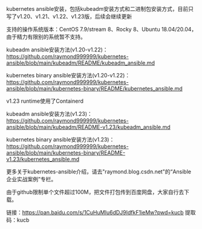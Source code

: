 kubernetes ansible安装，包括kubeadm安装方式和二进制包安装方式，目前只写了v1.20、v1.21、v1.22、v1.23版，后续会继续更新

支持的操作系统版本：CentOS 7.9/stream 8、Rocky 8、Ubuntu 18.04/20.04，由于精力有限别的系统暂不支持。

kubeadm ansible安装方法(v1.20-v1.22)：https://github.com/raymond999999/kubernetes-ansible/blob/main/kubeadm/README/kubeadm_ansible.md

kubernetes binary ansible安装方法(v1.20-v1.22)：https://github.com/raymond999999/kubernetes-ansible/blob/main/kubernetes-binary/README/kubernetes_ansible.md

v1.23 runtime使用了Containerd

kubeadm ansible安装方法(v1.23)：https://github.com/raymond999999/kubernetes-ansible/blob/main/kubeadm/README-v1.23/kubeadm_ansible.md

kubernetes binary ansible安装方法(v1.23)：https://github.com/raymond999999/kubernetes-ansible/blob/main/kubernetes-binary/README-v1.23/kubernetes_ansible.md

更多关于kubernetes-ansible介绍，请去"raymond.blog.csdn.net"的“Ansible 企业实战案例”专栏。


由于github限制单个文件超过100M，把文件打包传到百度网盘，大家自行去下载。

链接：https://pan.baidu.com/s/1CuHuMIu6dDJ9IdfkF1ieMw?pwd=kucb 
提取码：kucb 

